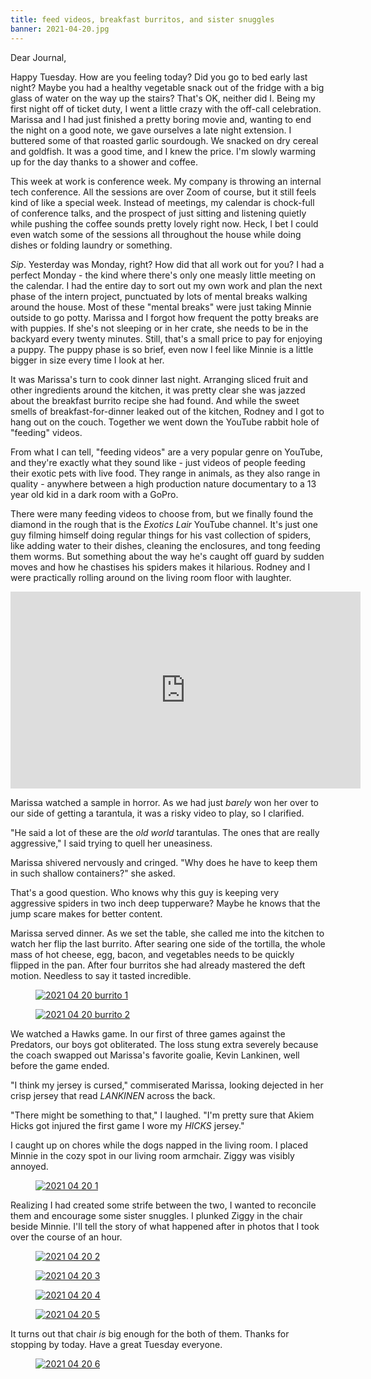 ```yaml
---
title: feed videos, breakfast burritos, and sister snuggles
banner: 2021-04-20.jpg
---
```


Dear Journal,

Happy Tuesday.  How are you feeling today?  Did you go to bed early
last night?  Maybe you had a healthy vegetable snack out of the fridge
with a big glass of water on the way up the stairs?  That's OK,
neither did I.  Being my first night off of ticket duty, I went a
little crazy with the off-call celebration.  Marissa and I had just
finished a pretty boring movie and, wanting to end the night on a good
note, we gave ourselves a late night extension.  I buttered some of
that roasted garlic sourdough.  We snacked on dry cereal and goldfish.
It was a good time, and I knew the price.  I'm slowly warming up for
the day thanks to a shower and coffee.

This week at work is conference week.  My company is throwing an
internal tech conference.  All the sessions are over Zoom of course,
but it still feels kind of like a special week.  Instead of meetings,
my calendar is chock-full of conference talks, and the prospect of
just sitting and listening quietly while pushing the coffee sounds
pretty lovely right now.  Heck, I bet I could even watch some of the
sessions all throughout the house while doing dishes or folding
laundry or something.

_Sip_.  Yesterday was Monday, right?  How did that all work out for
you?  I had a perfect Monday - the kind where there's only one measly
little meeting on the calendar.  I had the entire day to sort out my
own work and plan the next phase of the intern project, punctuated by
lots of mental breaks walking around the house.  Most of these "mental
breaks" were just taking Minnie outside to go potty.  Marissa and I
forgot how frequent the potty breaks are with puppies.  If she's not
sleeping or in her crate, she needs to be in the backyard every twenty
minutes.  Still, that's a small price to pay for enjoying a puppy.
The puppy phase is so brief, even now I feel like Minnie is a little
bigger in size every time I look at her.

It was Marissa's turn to cook dinner last night.  Arranging sliced
fruit and other ingredients around the kitchen, it was pretty clear
she was jazzed about the breakfast burrito recipe she had found.  And
while the sweet smells of breakfast-for-dinner leaked out of the
kitchen, Rodney and I got to hang out on the couch.  Together we went
down the YouTube rabbit hole of "feeding" videos.

From what I can tell, "feeding videos" are a very popular genre on
YouTube, and they're exactly what they sound like - just videos of
people feeding their exotic pets with live food.  They range in
animals, as they also range in quality - anywhere between a high
production nature documentary to a 13 year old kid in a dark room with
a GoPro.

There were many feeding videos to choose from, but we finally found
the diamond in the rough that is the _Exotics Lair_ YouTube channel.
It's just one guy filming himself doing regular things for his vast
collection of spiders, like adding water to their dishes, cleaning the
enclosures, and tong feeding them worms.  But something about the way
he's caught off guard by sudden moves and how he chastises his spiders
makes it hilarious.  Rodney and I were practically rolling around on
the living room floor with laughter.

<iframe width="560" height="315" src="https://www.youtube.com/embed/WFzCxs-0ZnM" title="YouTube video player" frameborder="0" allow="accelerometer; autoplay; clipboard-write; encrypted-media; gyroscope; picture-in-picture" allowfullscreen="true"></iframe>

Marissa watched a sample in horror.  As we had just _barely_ won her
over to our side of getting a tarantula, it was a risky video to play,
so I clarified.

"He said a lot of these are the _old world_ tarantulas.  The ones that
are really aggressive," I said trying to quell her uneasiness.

Marissa shivered nervously and cringed.  "Why does he have to keep
them in such shallow containers?" she asked.

That's a good question.  Who knows why this guy is keeping very
aggressive spiders in two inch deep tupperware?  Maybe he knows that
the jump scare makes for better content.

Marissa served dinner.  As we set the table, she called me into the
kitchen to watch her flip the last burrito.  After searing one side of
the tortilla, the whole mass of hot cheese, egg, bacon, and vegetables
needs to be quickly flipped in the pan.  After four burritos she had
already mastered the deft motion.  Needless to say it tasted
incredible.

<figure>
<a href="/images/2021-04-20-burrito-1.jpg">
<img alt="2021 04 20 burrito 1" src="/images/2021-04-20-burrito-1.jpg"/>
</a>
</figure>

<figure>
<a href="/images/2021-04-20-burrito-2.jpg">
<img alt="2021 04 20 burrito 2" src="/images/2021-04-20-burrito-2.jpg"/>
</a>
</figure>

We watched a Hawks game.  In our first of three games against the
Predators, our boys got obliterated.  The loss stung extra severely
because the coach swapped out Marissa's favorite goalie, Kevin
Lankinen, well before the game ended.

"I think my jersey is cursed," commiserated Marissa, looking dejected
in her crisp jersey that read _LANKINEN_ across the back.

"There might be something to that," I laughed.  "I'm pretty sure that
Akiem Hicks got injured the first game I wore my _HICKS_ jersey."

I caught up on chores while the dogs napped in the living room.  I
placed Minnie in the cozy spot in our living room armchair.  Ziggy was
visibly annoyed.

<figure>
<a href="/images/2021-04-20-1.jpg">
<img alt="2021 04 20 1" src="/images/2021-04-20-1.jpg"/>
</a>
</figure>

Realizing I had created some strife between the two, I wanted to
reconcile them and encourage some sister snuggles.  I plunked Ziggy in
the chair beside Minnie.  I'll tell the story of what happened after
in photos that I took over the course of an hour.

<figure>
<a href="/images/2021-04-20-2.jpg">
<img alt="2021 04 20 2" src="/images/2021-04-20-2.jpg"/>
</a>
</figure>

<figure>
<a href="/images/2021-04-20-3.jpg">
<img alt="2021 04 20 3" src="/images/2021-04-20-3.jpg"/>
</a>
</figure>

<figure>
<a href="/images/2021-04-20-4.jpg">
<img alt="2021 04 20 4" src="/images/2021-04-20-4.jpg"/>
</a>
</figure>

<figure>
<a href="/images/2021-04-20-5.jpg">
<img alt="2021 04 20 5" src="/images/2021-04-20-5.jpg"/>
</a>
</figure>

It turns out that chair _is_ big enough for the both of them.  Thanks
for stopping by today.  Have a great Tuesday everyone.

<figure>
<a href="/images/2021-04-20-6.jpg">
<img alt="2021 04 20 6" src="/images/2021-04-20-6.jpg"/>
</a>
</figure>
